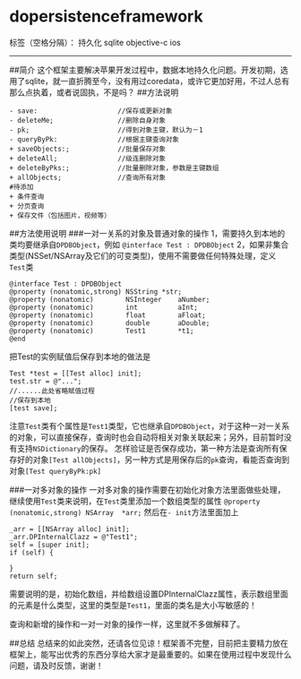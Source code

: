 # dopersistenceframework

标签（空格分隔）： 持久化 sqlite objective-c ios

---

##简介
这个框架主要解决苹果开发过程中，数据本地持久化问题。开发初期，选用了sqlite，就一直折腾至今，没有用过coredata，或许它更加好用，不过人总有那么点执着，或者说固执，不是吗？
##方法说明

    - save:                    //保存或更新对象
    - deleteMe;                //删除自身对象
    - pk;                      //得到对象主键，默认为－1
    - queryByPk:               //根据主键查询对象
    + saveObjects:;            //批量保存对象
    + deleteAll;               //级连删除对象
    + deleteByPks:;            //批量删除对象，参数是主键数组
    + allObjects;              //查询所有对象
    #待添加
    + 条件查询
    + 分页查询
    + 保存文件（包括图片，视频等）
##方法使用说明
###一对一关系的对象及普通对象的操作
1，需要持久到本地的类均要继承自`DPDBObject`，例如
`@interface Test : DPDBObject`
2，如果非集合类型(NSSet/NSArray及它们的可变类型)，使用不需要做任何特殊处理，定义`Test`类

    @interface Test : DPDBObject
    @property (nonatomic,strong) NSString *str;
    @property (nonatomic)        NSInteger    aNumber;
    @property (nonatomic)        int          aInt;
    @property (nonatomic)        float        aFloat;
    @property (nonatomic)        double       aDouble;
    @property (nonatomic)        Test1        *t1;
    @end

把Test的实例赋值后保存到本地的做法是

    Test *test = [[Test alloc] init];
    test.str = @"...";
    //......此处省略赋值过程
    //保存到本地
    [test save];
注意`Test`类有个属性是`Test1`类型，它也继承自`DPDBObject`，对于这种一对一关系的对象，可以直接保存，查询时也会自动将相关对象关联起来；另外，目前暂时没有支持`NSDictionary`的保存。
怎样验证是否保存成功，第一种方法是查询所有保存好的对象`[Test allObjects]`，另一种方式是用保存后的`pk`查询，看能否查询到对象`[Test queryByPk:pk]`

###一对多对象的操作
一对多对象的操作需要在初始化对象方法里面做些处理，继续使用`Test`类来说明，在`Test`类里添加一个数组类型的属性
`@property (nonatomic,strong) NSArray  *arr;`
然后在`- init`方法里面加上

    _arr = [[NSArray alloc] init];
    _arr.DPInternalClazz = @"Test1";
    self = [super init];
    if (self) {
        
    }
    return self;
需要说明的是，初始化数组，并给数组设置DPInternalClazz属性，表示数组里面的元素是什么类型，这里的类型是`Test1`，里面的类名是大小写敏感的！

查询和新增的操作和一对一对象的操作一样，这里就不多做解释了。

##总结
总结来的如此突然，还请各位见谅！框架善不完整，目前把主要精力放在框架上，能写出优秀的东西分享给大家才是最重要的。如果在使用过程中发现什么问题，请及时反馈，谢谢！





